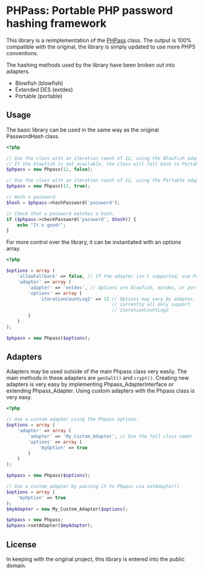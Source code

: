 PHPass: Portable PHP password hashing framework
===============================================

This library is a reimplementation of the [PHPass](http://openwall.com/phpass/) class. The output is 100% compatible with the original, the library is simply updated to use more PHP5 conventions.

The hashing methods used by the library have been broken out into adapters.

 * Blowfish (blowfish)
 * Extended DES (extdes)
 * Portable (portable)

Usage
-----

The basic library can be used in the same way as the original PasswordHash class.

```php
<?php

// Use the class with an iteration count of 12, using the Blowfish adapter.
// If the blowfish is not available, the class will fall back to Portable.
$phpass = new Phpass(12, false);

// Use the class with an iteration count of 12, using the Portable adapter.
$phpass = new Phpass(12, true);

// Hash a password.
$hash = $phpass->hashPassword('password');

// Check that a password matches a hash.
if ($phpass->checkPassword('password', $hash)) {
    echo "It's good!";
}
```

For more control over the library, it can be instantiated with an options array.

```php
<?php

$options = array (
    'allowFallback' => false, // If the adapter isn't supported, use Portable.
    'adapter' => array (
        'adapter' => 'extdes', // Options are blowfish, extdes, or portable.
        'options' => array (
            'iterationCountLog2' => 12 // Options may vary by adapter, although
                                       // currently all only support
                                       // iterationCountLog2
        )
    )
);

$phpass = new Phpass($options);
```

Adapters
--------

Adapters may be used outside of the main Phpass class very easily. The main methods in these adapters are `genSalt()` and `crypt()`. Creating new adapters is very easy by implementing Phpass_AdapterInterface or extending Phpass_Adapter. Using custom adapters with the Phpass class is very easy.

```php
<?php

// Use a custom adapter using the Phpass options.
$options = array (
    'adapter' => array (
        'adapter' => 'My_Custom_Adapter', // Use the full class name!
        'options' => array (
            'myOption' => true
        )
    )
);

$phpass = new Phpass($options);

// Use a custom adapter by passing it to Phpass via setAdapter().
$options = array (
    'myOption' => true
);
$myAdapter = new My_Custom_Adapter($options);

$phpass = new Phpass;
$phpass->setAdapter($myAdapter);
```

License
-------

In keeping with the original project, this library is entered into the public domain.
